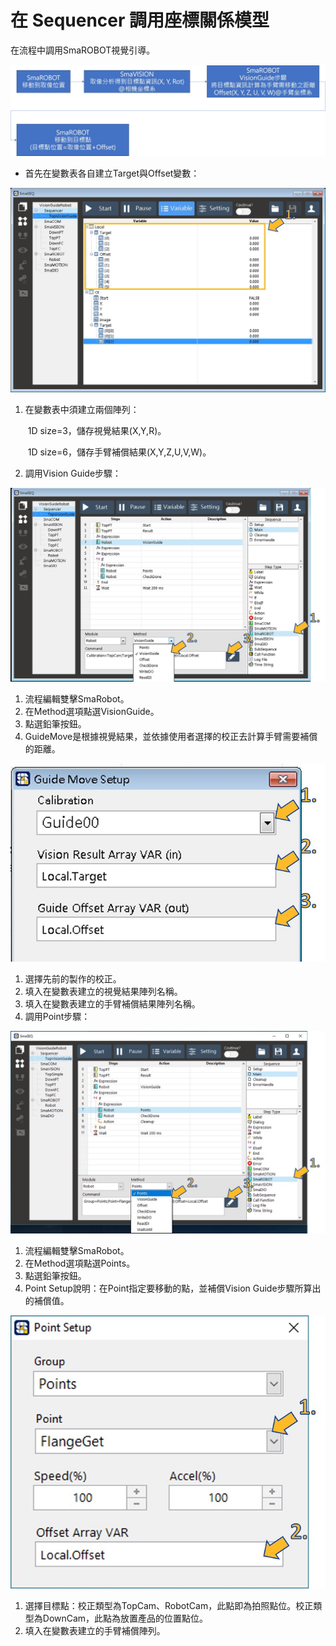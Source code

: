 # 在 Sequencer 調用座標關係模型

在流程中調用SmaROBOT視覺引導。

![SmaRobot&#x8996;&#x89BA;&#x5F15;&#x5C0E;&#x6D41;&#x7A0B;](../../../.gitbook/assets/sequencer-diao-yong-1.jpg)

* 首先在變數表各自建立Target與Offset變數：

![&#x8B8A;&#x6578;&#x8868;&#x5EFA;&#x7ACB;&#x8B8A;&#x6578;](../../../.gitbook/assets/sequencer-diao-yong-2.jpg)

1. 在變數表中須建立兩個陣列：

   ​ 1D size=3，儲存視覺結果\(X,Y,R\)。

   ​ 1D size=6，儲存手臂補償結果\(X,Y,Z,U,V,W\)。

2. 調用Vision Guide步驟：

![&#x8A2D;&#x5B9A;Vision Guide &#x6B65;&#x9A5F;](../../../.gitbook/assets/sequencer-diao-yong-3.jpg)

1. 流程編輯雙擊SmaRobot。
2. 在Method選項點選VisionGuide。
3. 點選鉛筆按鈕。
4. GuideMove是根據視覺結果，並依據使用者選擇的校正去計算手臂需要補償的距離。

![Guide Move Setup&#x8AAA;&#x660E;](../../../.gitbook/assets/sequencer-diao-yong-4.jpg)

1. 選擇先前的製作的校正。
2. 填入在變數表建立的視覺結果陣列名稱。
3. 填入在變數表建立的手臂補償結果陣列名稱。
4. 調用Point步驟：

![&#x8A2D;&#x5B9A;Point&#x6B65;&#x9A5F;](../../../.gitbook/assets/sequencer-diao-yong-5.jpg)

1. 流程編輯雙擊SmaRobot。
2. 在Method選項點選Points。
3. 點選鉛筆按鈕。
4. Point Setup說明：在Point指定要移動的點，並補償Vision Guide步驟所算出的補償值。

![Point Setup&#x8AAA;&#x660E;](../../../.gitbook/assets/sequencer-diao-yong-6.jpg)

1. 選擇目標點：校正類型為TopCam、RobotCam，此點即為拍照點位。校正類型為DownCam，此點為放置產品的位置點位。
2. 填入在變數表建立的手臂補償陣列。

